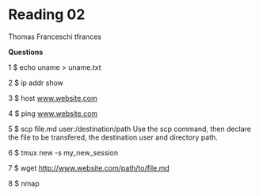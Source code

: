 Reading 02
==========
Thomas Franceschi
tfrances

**Questions**

1
    $ echo uname > uname.txt
    
2
    $ ip addr show
    
3
    $ host www.website.com
    
4
    $ ping www.website.com
    
5
    $ scp file.md user:/destination/path
Use the scp command, then declare the file to be transfered, the destination
user and directory path.

6
    $ tmux new -s my_new_session
    
7
    $ wget http://www.website.com/path/to/file.md
    
8
    $ nmap <ip address>
    
